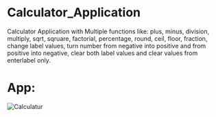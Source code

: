 # Calculator_Application

Calculator Application with Multiple functions like: plus, minus, division, 
multiply, sqrt, sqruare, factorial, percentage, round, ceil, floor, fraction,
change label values, turn number from negative into positive and from positive
into negative, clear both label values and clear values from enterlabel only.

# App:
![Calculatur](https://user-images.githubusercontent.com/106172218/176253620-4cbc3d46-520d-40b4-9fc7-34546a40dead.JPG)
